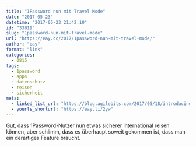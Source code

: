 ```yaml
---
title: "1Password nun mit Travel Mode"
date: "2017-05-23"
datetime: "2017-05-23 21:42:10"
id: "33019"
slug: "1password-nun-mit-travel-mode"
url: "https://eay.cc/2017/1password-nun-mit-travel-mode/"
author: "eay"
format: "link"
categories:
  - 0815
tags:
  - 1password
  - apps
  - datenschutz
  - reisen
  - sicherheit
meta:
  - linked_list_url: "https://blog.agilebits.com/2017/05/18/introducing-travel-mode-protect-your-data-when-crossing-borders/"
  - yourls_shorturl: "https://eay.li/2yw"
---
```


Gut, dass 1Password-Nutzer nun etwas sicherer international reisen können, aber schlimm, dass es überhaupt soweit gekommen ist, dass man ein derartiges Feature braucht.
